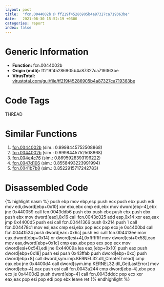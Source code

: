 ```yaml
---
layout: post
title:  "fcn.0044002b @ ff219f45286905b4a87327ca719363be"
date:   2021-08-30 15:52:19 +0300
categories: report
index: false
---
```


# Generic Information
- **Function:** fcn.0044002b
- **Origin (md5):** ff219f45286905b4a87327ca719363be
- **VirusTotal:** [virustotal.com/gui/file/ff219f45286905b4a87327ca719363be][virustotal_ref]

# Code Tags
<span class="tag" id="THREAD">THREAD</span>


# Similar Functions

1. [fcn.0044002b][similar_1_ref] (sim.: 0.9998445752508868)
2. [fcn.0044002b][similar_2_ref] (sim.: 0.9998445752508868)
3. [fcn.004e4c76][similar_3_ref] (sim.: 0.8695928393196222)
4. [fcn.0047d106][similar_4_ref] (sim.: 0.8558493223991994)
5. [fcn.0041b7b8][similar_5_ref] (sim.: 0.8522915717242783)


# Disassembled Code

{% highlight nasm %}
push ebp
mov ebp,esp
push ecx
push ebx
push edi
mov edi,dword[ebp+0x10]
xor ebx,ebx
cmp edi,ebx
mov dword[ebp-4],ebx
jne 0x440059
call fcn.0043ddb6
push ebx
push ebx
push ebx
push ebx
push ebx
mov dword[eax],0x16
call fcn.0043c025
add esp,0x14
xor eax,eax
jmp 0x4400d5
push esi
call fcn.00441366
push 0x214
push 1
call fcn.004478c1
mov esi,eax
cmp esi,ebx
pop ecx
pop ecx
je 0x4400bd
call fcn.00441524
push dword[eax+0x6c]
push esi
call fcn.004413ee
mov eax,dword[ebp+0x14]
or dword[esi+4],0xffffffff
mov dword[esi+0x58],eax
mov eax,dword[ebp+0x1c]
cmp eax,ebx
pop ecx
pop ecx
mov dword[esi+0x54],edi
jne 0x44009a
lea eax,[ebp+0x10]
push eax
push dword[ebp+0x18]
push esi
push 0x43ffab
push dword[ebp+0xc]
push dword[ebp+8]
call dword[sym.imp.KERNEL32.dll_CreateThread]
cmp eax,ebx
jne 0x4400d4
call dword[sym.imp.KERNEL32.dll_GetLastError]
mov dword[ebp-4],eax
push esi
call fcn.0043a244
cmp dword[ebp-4],ebx
pop ecx
je 0x4400d2
push dword[ebp-4]
call fcn.0043dddc
pop ecx
xor eax,eax
pop esi
pop edi
pop ebx
leave 
ret 
{% endhighlight %}


[similar_1_ref]: /report/fcn.0044002b@8e21fa3f0489a6a256cf202e57f712bc
[similar_2_ref]: /report/fcn.0044002b@44e1ffcf4e71f4505c09d520fd75f1e4
[similar_3_ref]: /report/fcn.004e4c76@279a61b1e76da49531f1f16fd1102a2d
[similar_4_ref]: /report/fcn.0047d106@289859175c221b107317af7727d26c17
[similar_5_ref]: /report/fcn.0041b7b8@0aa2d73a5300dff2412388945614b507
[virustotal_ref]: https://www.virustotal.com/gui/file/ff219f45286905b4a87327ca719363be